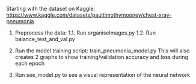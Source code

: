 Starting with the dataset on Kaggle: https://www.kaggle.com/datasets/paultimothymooney/chest-xray-pneumonia

1. Preprocess the data:
  1.1. Run organiseImages.py
  1.2. Run balance_test_and_val.py

2. Run the model training script: train_pneumonia_model.py
This will also creates 2 graphs to show training/validation accuracy and loss during each epoch

3. Run see_model.py to see a visual representation of the neural network

